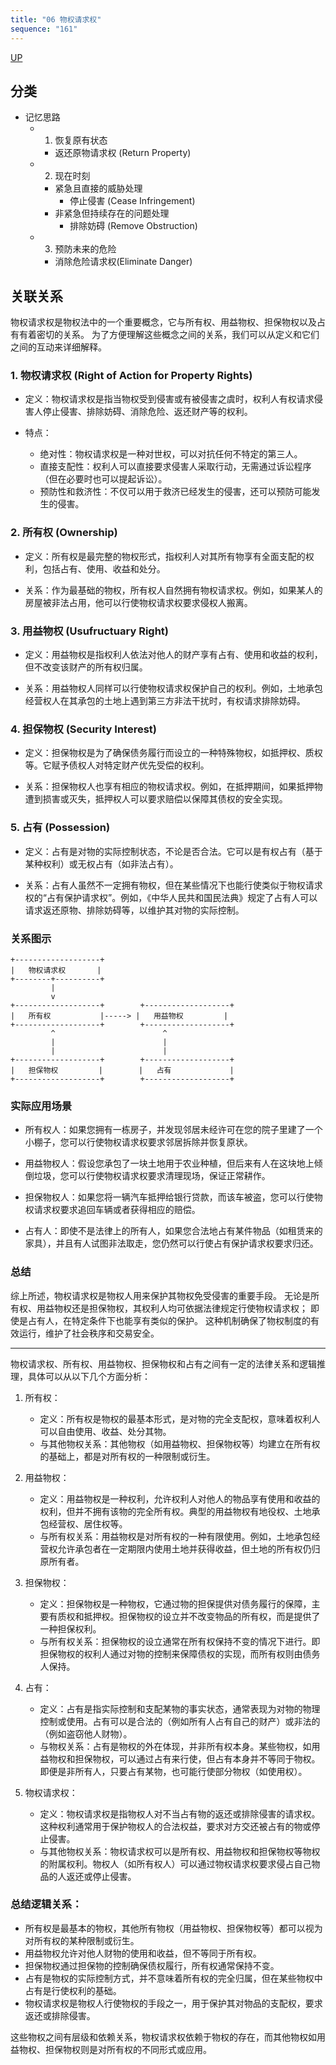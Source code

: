 ```yaml
---
title: "06 物权请求权"
sequence: "161"
---
```


[UP](/law/civil-law-index.html)

## 分类

- 记忆思路
    - 1. 恢复原有状态
        - 返还原物请求权 (Return Property)
    - 2. 现在时刻
        - 紧急且直接的威胁处理
            - 停止侵害 (Cease Infringement)
        - 非紧急但持续存在的问题处理
            - 排除妨碍 (Remove Obstruction)
    - 3. 预防未来的危险
        - 消除危险请求权(Eliminate Danger)

## 关联关系

物权请求权是物权法中的一个重要概念，它与所有权、用益物权、担保物权以及占有有着密切的关系。
为了方便理解这些概念之间的关系，我们可以从定义和它们之间的互动来详细解释。

### 1. 物权请求权 (Right of Action for Property Rights)

- 定义：物权请求权是指当物权受到侵害或有被侵害之虞时，权利人有权请求侵害人停止侵害、排除妨碍、消除危险、返还财产等的权利。
  
- 特点：
  - 绝对性：物权请求权是一种对世权，可以对抗任何不特定的第三人。
  - 直接支配性：权利人可以直接要求侵害人采取行动，无需通过诉讼程序（但在必要时也可以提起诉讼）。
  - 预防性和救济性：不仅可以用于救济已经发生的侵害，还可以预防可能发生的侵害。

### 2. 所有权 (Ownership)

- 定义：所有权是最完整的物权形式，指权利人对其所有物享有全面支配的权利，包括占有、使用、收益和处分。
  
- 关系：作为最基础的物权，所有权人自然拥有物权请求权。例如，如果某人的房屋被非法占用，他可以行使物权请求权要求侵权人搬离。

### 3. 用益物权 (Usufructuary Right)

- 定义：用益物权是指权利人依法对他人的财产享有占有、使用和收益的权利，但不改变该财产的所有权归属。

- 关系：用益物权人同样可以行使物权请求权保护自己的权利。例如，土地承包经营权人在其承包的土地上遇到第三方非法干扰时，有权请求排除妨碍。

### 4. 担保物权 (Security Interest)

- 定义：担保物权是为了确保债务履行而设立的一种特殊物权，如抵押权、质权等。它赋予债权人对特定财产优先受偿的权利。
  
- 关系：担保物权人也享有相应的物权请求权。例如，在抵押期间，如果抵押物遭到损害或灭失，抵押权人可以要求赔偿以保障其债权的安全实现。

### 5. 占有 (Possession)

- 定义：占有是对物的实际控制状态，不论是否合法。它可以是有权占有（基于某种权利）或无权占有（如非法占有）。
  
- 关系：占有人虽然不一定拥有物权，但在某些情况下也能行使类似于物权请求权的“占有保护请求权”。例如，《中华人民共和国民法典》规定了占有人可以请求返还原物、排除妨碍等，以维护其对物的实际控制。

### 关系图示

```
+-------------------+
|   物权请求权       |
+--------+----------+
         |
         v
+-------------------+        +-------------------+
|   所有权           |-----> |   用益物权         |
+-------------------+        +-------------------+
         ^                        ^
         |                        |
         |                        |
+-------------------+        +-------------------+
|   担保物权         |        |   占有             |
+-------------------+        +-------------------+
```

### 实际应用场景

- 所有权人：如果您拥有一栋房子，并发现邻居未经许可在您的院子里建了一个小棚子，您可以行使物权请求权要求邻居拆除并恢复原状。
  
- 用益物权人：假设您承包了一块土地用于农业种植，但后来有人在这块地上倾倒垃圾，您可以行使物权请求权要求清理现场，保证正常耕作。

- 担保物权人：如果您将一辆汽车抵押给银行贷款，而该车被盗，您可以行使物权请求权要求追回车辆或者获得相应的赔偿。

- 占有人：即使不是法律上的所有人，如果您合法地占有某件物品（如租赁来的家具），并且有人试图非法取走，您仍然可以行使占有保护请求权要求归还。

### 总结

综上所述，物权请求权是物权人用来保护其物权免受侵害的重要手段。
无论是所有权、用益物权还是担保物权，其权利人均可依据法律规定行使物权请求权；
即使是占有人，在特定条件下也能享有类似的保护。
这种机制确保了物权制度的有效运行，维护了社会秩序和交易安全。


---

物权请求权、所有权、用益物权、担保物权和占有之间有一定的法律关系和逻辑推理，具体可以从以下几个方面分析：

1. 所有权：
   - 定义：所有权是物权的最基本形式，是对物的完全支配权，意味着权利人可以自由使用、收益、处分其物。
   - 与其他物权关系：其他物权（如用益物权、担保物权等）均建立在所有权的基础上，都是对所有权的一种限制或衍生。

2. 用益物权：
   - 定义：用益物权是一种权利，允许权利人对他人的物品享有使用和收益的权利，但并不拥有该物的完全所有权。典型的用益物权有地役权、土地承包经营权、居住权等。
   - 与所有权关系：用益物权是对所有权的一种有限使用。例如，土地承包经营权允许承包者在一定期限内使用土地并获得收益，但土地的所有权仍归原所有者。

3. 担保物权：
   - 定义：担保物权是一种物权，它通过物的担保提供对债务履行的保障，主要有质权和抵押权。担保物权的设立并不改变物品的所有权，而是提供了一种担保权利。
   - 与所有权关系：担保物权的设立通常在所有权保持不变的情况下进行。即担保物权的权利人通过对物的控制来保障债权的实现，而所有权则由债务人保持。

4. 占有：
   - 定义：占有是指实际控制和支配某物的事实状态，通常表现为对物的物理控制或使用。占有可以是合法的（例如所有人占有自己的财产）或非法的（例如盗窃他人财物）。
   - 与物权关系：占有是物权的外在体现，并非所有权本身。某些物权，如用益物权和担保物权，可以通过占有来行使，但占有本身并不等同于物权。即便是非所有人，只要占有某物，也可能行使部分物权（如使用权）。

5. 物权请求权：
   - 定义：物权请求权是指物权人对不当占有物的返还或排除侵害的请求权。这种权利通常用于保护物权人的合法权益，要求对方交还被占有的物或停止侵害。
   - 与其他物权关系：物权请求权可以是所有权、用益物权和担保物权等物权的附属权利。物权人（如所有权人）可以通过物权请求权要求侵占自己物品的人返还或停止侵害。

### 总结逻辑关系：
- 所有权是最基本的物权，其他所有物权（用益物权、担保物权等）都可以视为对所有权的某种限制或衍生。
- 用益物权允许对他人财物的使用和收益，但不等同于所有权。
- 担保物权通过担保物的控制确保债权履行，所有权通常保持不变。
- 占有是物权的实际控制方式，并不意味着所有权的完全归属，但在某些物权中占有是行使权利的基础。
- 物权请求权是物权人行使物权的手段之一，用于保护其对物品的支配权，要求返还或排除侵害。

这些物权之间有层级和依赖关系，物权请求权依赖于物权的存在，而其他物权如用益物权、担保物权则是对所有权的不同形式或应用。
